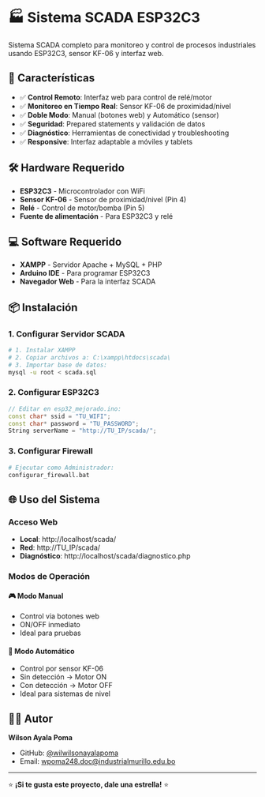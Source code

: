 # 🏭 Sistema SCADA ESP32C3

Sistema SCADA completo para monitoreo y control de procesos industriales usando ESP32C3, sensor KF-06 y interfaz web.

## 🚀 Características

- ✅ **Control Remoto**: Interfaz web para control de relé/motor
- ✅ **Monitoreo en Tiempo Real**: Sensor KF-06 de proximidad/nivel
- ✅ **Doble Modo**: Manual (botones web) y Automático (sensor)
- ✅ **Seguridad**: Prepared statements y validación de datos
- ✅ **Diagnóstico**: Herramientas de conectividad y troubleshooting
- ✅ **Responsive**: Interfaz adaptable a móviles y tablets

## 🛠️ Hardware Requerido

- **ESP32C3** - Microcontrolador con WiFi
- **Sensor KF-06** - Sensor de proximidad/nivel (Pin 4)
- **Relé** - Control de motor/bomba (Pin 5)
- **Fuente de alimentación** - Para ESP32C3 y relé

## 💻 Software Requerido

- **XAMPP** - Servidor Apache + MySQL + PHP
- **Arduino IDE** - Para programar ESP32C3
- **Navegador Web** - Para la interfaz SCADA

## 📦 Instalación

### 1. Configurar Servidor SCADA

```bash
# 1. Instalar XAMPP
# 2. Copiar archivos a: C:\xampp\htdocs\scada\
# 3. Importar base de datos:
mysql -u root < scada.sql
```

### 2. Configurar ESP32C3

```cpp
// Editar en esp32_mejorado.ino:
const char* ssid = "TU_WIFI";
const char* password = "TU_PASSWORD";
String serverName = "http://TU_IP/scada/";
```

### 3. Configurar Firewall

```bash
# Ejecutar como Administrador:
configurar_firewall.bat
```

## 🌐 Uso del Sistema

### Acceso Web
- **Local**: http://localhost/scada/
- **Red**: http://TU_IP/scada/
- **Diagnóstico**: http://localhost/scada/diagnostico.php

### Modos de Operación

#### 🎮 Modo Manual
- Control via botones web
- ON/OFF inmediato
- Ideal para pruebas

#### 🤖 Modo Automático  
- Control por sensor KF-06
- Sin detección → Motor ON
- Con detección → Motor OFF
- Ideal para sistemas de nivel

## 👨‍💻 Autor

**Wilson Ayala Poma**
- GitHub: [@wilwilsonayalapoma](https://github.com/wilwilsonayalapoma)
- Email: wpoma248.doc@industrialmurillo.edu.bo

---

⭐ **¡Si te gusta este proyecto, dale una estrella!** ⭐
